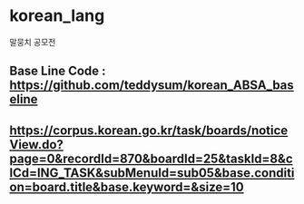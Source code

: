 # korean_lang
말뭉치 공모전
## Base Line Code : https://github.com/teddysum/korean_ABSA_baseline
## https://corpus.korean.go.kr/task/boards/noticeView.do?page=0&recordId=870&boardId=25&taskId=8&clCd=ING_TASK&subMenuId=sub05&base.condition=board.title&base.keyword=&size=10
